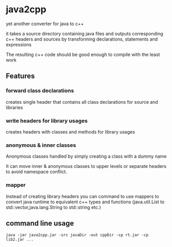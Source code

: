 # java2cpp

yet another converter for java to c++ 

it takes a source directory containing java files and outputs corresponding c++ headers and sources by transforming declarations, statements and expressions

The resulting c++ code should be good enough to compile with the least work
## Features

### forward class declarations
creates single header that contains all class declarations for source and libraries 

### write headers for library usages
creates headers with classes and methods for library usages
### anonymous & inner classes
Anonymous classes handled by simply creating a class with a dummy name

It can move inner & anonymous classes to upper levels or separate headers to avoid namespace conflict. 

### mapper
Instead of creating library headers you can command to use mappers to convert java runtime to equivalent c++ types and functions (java.util.List to std::vector,java.lang.String to std::string etc.)


## command line usage
````
java -jar java2cpp.jar -src javaDir -out cppDir -cp rt.jar -cp lib2.jar ...